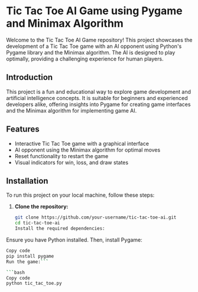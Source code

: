 # Tic Tac Toe AI Game using Pygame and Minimax Algorithm

Welcome to the Tic Tac Toe AI Game repository! This project showcases the development of a Tic Tac Toe game with an AI opponent using Python's Pygame library and the Minimax algorithm. The AI is designed to play optimally, providing a challenging experience for human players.

## Introduction

This project is a fun and educational way to explore game development and artificial intelligence concepts. It is suitable for beginners and experienced developers alike, offering insights into Pygame for creating game interfaces and the Minimax algorithm for implementing game AI.

## Features

- Interactive Tic Tac Toe game with a graphical interface
- AI opponent using the Minimax algorithm for optimal moves
- Reset functionality to restart the game
- Visual indicators for win, loss, and draw states

## Installation

To run this project on your local machine, follow these steps:

1. **Clone the repository:**

   ```bash
   git clone https://github.com/your-username/tic-tac-toe-ai.git
   cd tic-tac-toe-ai
   Install the required dependencies:

Ensure you have Python installed. Then, install Pygame:

```bash
Copy code
pip install pygame
Run the game:```

```bash
Copy code
python tic_tac_toe.py
